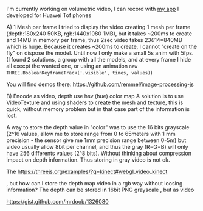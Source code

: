  
I'm currently working on volumetric video, I can record with [my app](https://github.com/remmel/recorder-3d) I developed for Huawei Tof phones

A) 1 Mesh per frame
I tried to display the video creating 1 mesh per frame (depth:180x240 50KB, rgb:1440x1080 1MB), but it takes ~200ms to create and 14MB in memory per frame, thus 2sec video takes 2*30*14=840MB which is huge. Because it creates ~200ms to create, I cannot "create on the fly" on dispose the model. Until now I only make a small 5s anim with 5fps.
(I found 2 solutions, a group with all the models, and at every frame I hide all execpt the wanted one, or using an animation `new THREE.BooleanKeyframeTrack('.visible', times, values)`)

You will find demos there: https://github.com/remmel/image-processing-js

B) Encode as video, depth use hsv (hue) color map
A solution is to use VideoTexture and using shaders to create the mesh and texture, this is quick, without memory problem but in that case part of the information is lost.

A way to store the depth value in "color" was to use the 16 bits grayscale (2^16 values, allow me to store range from 0 to 65meters with 1 mm precision - the sensor give me 1mm precision range between 0-5m)  but video usually allow 8bit per channel, and thus the gray (R=G=B) will only have 256 differents values (2^8 bits). Without thinking about compression impact on depth information. Thus storing in gray video is not ok.

The https://threejs.org/examples/?q=kinect#webgl_video_kinect




, but how can I store the depth map video in a rgb way without loosing information?
The depth can be stored in 16bit PNG grayscale  , but as video 


https://gist.github.com/mrdoob/1326080
